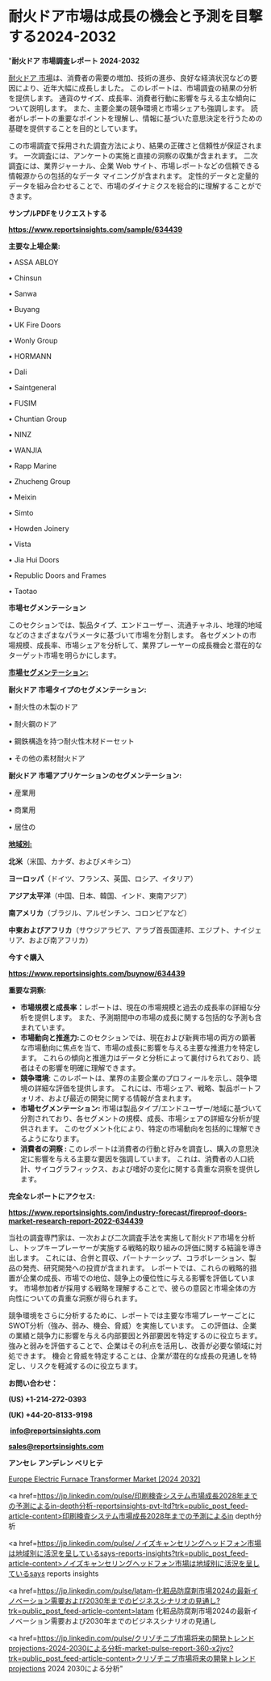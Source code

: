 # 耐火ドア市場は成長の機会と予測を目撃する2024-2032

"<strong>耐火ドア 市場調査レポート 2024-2032</strong>

<a href=https://www.reportsinsights.com/sample/634439>耐火ドア 市場</a>は、消費者の需要の増加、技術の進歩、良好な経済状況などの要因により、近年大幅に成長しました。 このレポートは、市場調査の結果の分析を提供します。 通貨のサイズ、成長率、消費者行動に影響を与える主な傾向について説明します。 また、主要企業の競争環境と市場シェアも強調します。 読者がレポートの重要なポイントを理解し、情報に基づいた意思決定を行うための基礎を提供することを目的としています。

この市場調査で採用された調査方法により、結果の正確さと信頼性が保証されます。 一次調査には、アンケートの実施と直接の洞察の収集が含まれます。 二次調査には、業界ジャーナル、企業 Web サイト、市場レポートなどの信頼できる情報源からの包括的なデータ マイニングが含まれます。 定性的データと定量的データを組み合わせることで、市場のダイナミクスを総合的に理解することができます。

<strong><b>サンプルPDFをリクエストする</b></strong>

<a href=https://www.reportsinsights.com/sample/634439><strong><u>https://www.reportsinsights.com/sample/634439</u></strong></a>

<strong>主要な上場企業:</strong>

• ASSA ABLOY

• Chinsun

• Sanwa

• Buyang

• UK Fire Doors

• Wonly Group

• HORMANN

• Dali

• Saintgeneral

• FUSIM

• Chuntian Group

• NINZ

• WANJIA

• Rapp Marine

• Zhucheng Group

• Meixin

• Simto

• Howden Joinery

• Vista

• Jia Hui Doors

• Republic Doors and Frames

• Taotao

<strong>市場セグメンテーション</strong>

このセクションでは、製品タイプ、エンドユーザー、流通チャネル、地理的地域などのさまざまなパラメータに基づいて市場を分割します。 各セグメントの市場規模、成長率、市場シェアを分析して、業界プレーヤーの成長機会と潜在的なターゲット市場を明らかにします。

<strong><u>市場セグメンテーション</u></strong><strong><u>:</u></strong>

<strong>耐火ドア 市場タイプのセグメンテーション:</strong>

• 耐火性の木製のドア

• 耐火鋼のドア

• 鋼鉄構造を持つ耐火性木材ドーセット

• その他の素材耐火ドア

<strong>耐火ドア 市場アプリケーションのセグメンテーション:</strong>

• 産業用

• 商業用

• 居住の

<strong><u>地域別</u></strong><strong><u>:</u></strong>

<strong>北米</strong>（米国、カナダ、およびメキシコ）

<strong>ヨーロッパ</strong>（ドイツ、フランス、英国、ロシア、イタリア）

<strong>アジア太平洋</strong>（中国、日本、韓国、インド、東南アジア）

<strong>南アメリカ</strong>（ブラジル、アルゼンチン、コロンビアなど）

<strong>中東およびアフリカ</strong>（サウジアラビア、アラブ首長国連邦、エジプト、ナイジェリア、および南アフリカ）

<strong>今すぐ購入</strong>

<a href=https://www.reportsinsights.com/buynow/634439><strong><u>https://www.reportsinsights.com/buynow/634439</u></strong></a>

<strong>重要な洞察:</strong>
<ul>
  <li><strong>市場規模と成長率：</strong>レポートは、現在の市場規模と過去の成長率の詳細な分析を提供します。 また、予測期間中の市場の成長に関する包括的な予測も含まれています。</li>
  <li><strong>市場動向と推進力:</strong>このセクションでは、現在および新興市場の両方の顕著な市場動向に焦点を当て、市場の成長に影響を与える主要な推進力を特定します。 これらの傾向と推進力はデータと分析によって裏付けられており、読者はその影響を明確に理解できます。</li>
  <li><strong>競争環境</strong>: このレポートは、業界の主要企業のプロフィールを示し、競争環境の詳細な評価を提供します。 これには、市場シェア、戦略、製品ポートフォリオ、および最近の開発に関する情報が含まれます。</li>
  <li><strong>市場セグメンテーション: </strong>市場は製品タイプ/エンドユーザー/地域に基づいて分割されており、各セグメントの規模、成長、市場シェアの詳細な分析が提供されます。 このセグメント化により、特定の市場動向を包括的に理解できるようになります。</li>
  <li><strong>消費者の洞察 : </strong>このレポートは消費者の行動と好みを調査し、購入の意思決定に影響を与える主要な要因を強調しています。 これは、消費者の人口統計、サイコグラフィックス、および嗜好の変化に関する貴重な洞察を提供します。</li>
</ul>
<strong>完全なレポートにアクセス:</strong>

<a href=https://www.reportsinsights.com/industry-forecast/fireproof-doors-market-research-report-2022-634439><strong><u><b>https://www.reportsinsights.com/industry-forecast/fireproof-doors-market-research-report-2022-634439</b></u></strong></a>

当社の調査専門家は、一次および二次調査手法を実施して耐火ドア市場を分析し、トップキープレーヤーが実施する戦略的取り組みの評価に関する結論を導き出します。 これには、合併と買収、パートナーシップ、コラボレーション、製品の発売、研究開発への投資が含まれます。 レポートでは、これらの戦略的措置が企業の成長、市場での地位、競争上の優位性に与える影響を評価しています。 市場参加者が採用する戦略を理解することで、彼らの意図と市場全体の方向性についての貴重な洞察が得られます。

競争環境をさらに分析するために、レポートでは主要な市場プレーヤーごとにSWOT分析（強み、弱み、機会、脅威）を実施しています。 この評価は、企業の業績と競争力に影響を与える内部要因と外部要因を特定するのに役立ちます。 強みと弱みを評価することで、企業はその利点を活用し、改善が必要な領域に対処できます。 機会と脅威を特定することは、企業が潜在的な成長の見通しを特定し、リスクを軽減するのに役立ちます。

<strong>お問い合わせ：</strong>

<strong>(US) +1-214-272-0393</strong>

<strong>(UK) +44-20-8133-9198</strong>

<strong> </strong><a href=info@reportsinsights.com><strong><u>info@reportsinsights.com</u></strong></a>

<a href=sales@reportsinsights.com><strong><u>sales@reportsinsights.com</u></strong></a>

<strong>アンセレ アンデレン ベリヒテ</strong>

<a href=https://www.linkedin.com/pulse/europe-electric-furnace-transformer-market-in-depth-zmurf/>Europe Electric Furnace Transformer Market [2024 2032]</a>

<a href=https://jp.linkedin.com/pulse/印刷検査システム市場成長2028年までの予測によるin-depth分析-reportsinsights-pvt-ltd?trk=public_post_feed-article-content>印刷検査システム市場成長2028年までの予測によるin depth分析</a>

<a href=https://jp.linkedin.com/pulse/ノイズキャンセリングヘッドフォン市場は地域別に活況を呈しているsays-reports-insights?trk=public_post_feed-article-content>ノイズキャンセリングヘッドフォン市場は地域別に活況を呈しているsays reports insights</a>

<a href=https://jp.linkedin.com/pulse/latam-化粧品防腐剤市場2024の最新イノベーション需要および2030年までのビジネスシナリオの見通し?trk=public_post_feed-article-content>latam 化粧品防腐剤市場2024の最新イノベーション需要および2030年までのビジネスシナリオの見通し</a>

<a href=https://jp.linkedin.com/pulse/クリゾチニブ市場将来の開発トレンドprojections-2024-2030による分析-market-pulse-report-360-x2jvc?trk=public_post_feed-article-content>クリゾチニブ市場将来の開発トレンドprojections 2024 2030による分析</a>"

